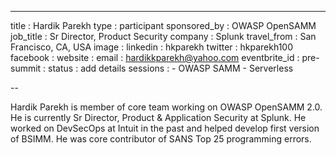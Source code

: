 ---
title           : Hardik Parekh
type            : participant
sponsored_by    : OWASP OpenSAMM
job_title       : Sr Director, Product Security
company         : Splunk
travel_from     : San Francisco, CA, USA
image           : 
linkedin        : hkparekh
twitter         : hkparekh100
facebook        :
website         : 
email           : hardikkparekh@yahoo.com
eventbrite_id   :
pre-summit      : 
status          : add details
sessions        :
    - OWASP SAMM
    - Serverless

--

Hardik Parekh is member of core team working on OWASP OpenSAMM 2.0. He is currently Sr Director, Product & Application Security at Splunk. He worked on DevSecOps at Intuit in the past and helped develop first version of BSIMM. He was core contributor of SANS Top 25 programming errors.
